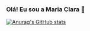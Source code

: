 ### Olá! Eu sou a Maria Clara 💖

[![Anurag's GitHub stats](https://github-readme-stats.vercel.app/api?username=mariaclaraps&show_icons=true&show_icons=true&theme=radical)](https://github.com/anuraghazra/github-readme-stats)
